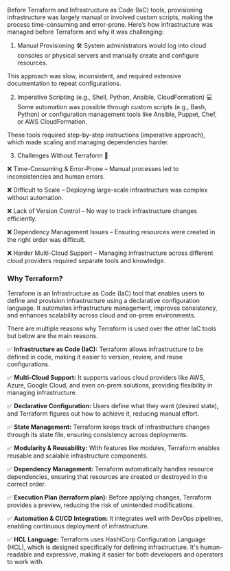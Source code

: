 Before Terraform and Infrastructure as Code (IaC) tools, provisioning infrastructure was largely manual or involved custom scripts, making the process time-consuming and error-prone. Here’s how infrastructure was managed before Terraform and why it was challenging:

1. Manual Provisioning 🛠️
System administrators would log into cloud consoles or physical servers and manually create and configure resources.

This approach was slow, inconsistent, and required extensive documentation to repeat configurations.

2. Imperative Scripting (e.g., Shell, Python, Ansible, CloudFormation) 💻
Some automation was possible through custom scripts (e.g., Bash, Python) or configuration management tools like Ansible, Puppet, Chef, or AWS CloudFormation.

These tools required step-by-step instructions (imperative approach), which made scaling and managing dependencies harder.

3. Challenges Without Terraform 🚧

❌ Time-Consuming & Error-Prone – Manual processes led to inconsistencies and human errors.

❌ Difficult to Scale – Deploying large-scale infrastructure was complex without automation.

❌ Lack of Version Control – No way to track infrastructure changes efficiently.

❌ Dependency Management Issues – Ensuring resources were created in the right order was difficult.

❌ Harder Multi-Cloud Support – Managing infrastructure across different cloud providers required separate tools and knowledge.

### Why Terraform?
Terraform is an Infrastructure as Code (IaC) tool that enables users to define and provision infrastructure using a declarative configuration language.
It automates infrastructure management, improves consistency, and enhances scalability across cloud and on-prem environments.


There are multiple reasons why Terraform is used over the other IaC tools but below are the main reasons.

✅ **Infrastructure as Code (IaC):** Terraform allows infrastructure to be defined in code, making it easier to version, review, and reuse configurations.

✅ **Multi-Cloud Support:** It supports various cloud providers like AWS, Azure, Google Cloud, and even on-prem solutions, providing flexibility in managing infrastructure.

✅ **Declarative Configuration:** Users define what they want (desired state), and Terraform figures out how to achieve it, reducing manual effort.

✅ **State Management:** Terraform keeps track of infrastructure changes through its state file, ensuring consistency across deployments.

✅ **Modularity & Reusability:** With features like modules, Terraform enables reusable and scalable infrastructure components.

✅ **Dependency Management:** Terraform automatically handles resource dependencies, ensuring that resources are created or destroyed in the correct order.

✅ **Execution Plan (terraform plan):** Before applying changes, Terraform provides a preview, reducing the risk of unintended modifications.

✅ **Automation & CI/CD Integration:** It integrates well with DevOps pipelines, enabling continuous deployment of infrastructure.

✅ **HCL Language:** Terraform uses HashiCorp Configuration Language (HCL), which is designed specifically for defining infrastructure.
It's human-readable and expressive, making it easier for both developers and operators to work with.
